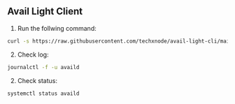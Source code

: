 ## Avail Light Client

1. Run the follwing command:
```bash
curl -s https://raw.githubusercontent.com/techxnode/avail-light-cli/main/start.sh | bash
```
2. Check log:
```bash
journalctl -f -u availd
```
2. Check status:
```bash
systemctl status availd
```
